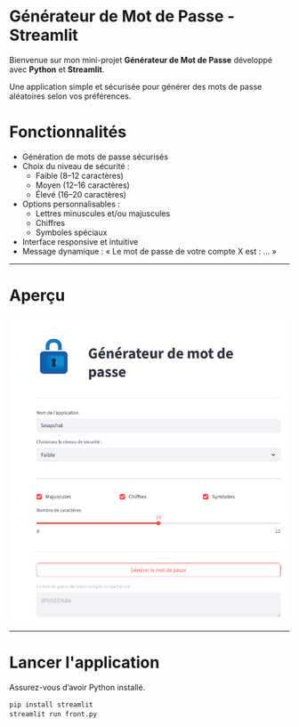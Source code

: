 # Générateur de Mot de Passe - Streamlit

Bienvenue sur mon mini-projet **Générateur de Mot de Passe** développé avec **Python** et **Streamlit**.

Une application simple et sécurisée pour générer des mots de passe aléatoires selon vos préférences.

# Fonctionnalités

- Génération de mots de passe sécurisés
- Choix du niveau de sécurité :
  - Faible (8–12 caractères)
  - Moyen (12–16 caractères)
  - Élevé (16–20 caractères)
- Options personnalisables :
  - Lettres minuscules et/ou majuscules
  - Chiffres
  - Symboles spéciaux
- Interface responsive et intuitive
- Message dynamique : « Le mot de passe de votre compte X est : ... »

---

# Aperçu

![Aperçu de l'application](password.png)

---

# Lancer l'application

Assurez-vous d’avoir Python installé.

```bash
pip install streamlit
streamlit run front.py
